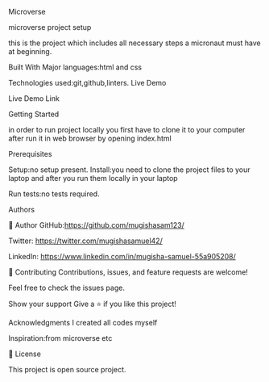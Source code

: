 
Microverse


microverse project setup

this is the project which includes all necessary steps a micronaut must have at beginning.





Built With
Major languages:html and css




Technologies used:git,github,linters.
Live Demo

Live Demo Link

Getting Started


in order to run project locally you first have to clone it to your computer after run it in web browser by opening  index.html 



Prerequisites


Setup:no setup present.
Install:you need to clone the project files to your laptop and after you run them locally in your laptop

Run tests:no tests required.

Authors

👤 Author
GitHub:https://github.com/mugishasam123/


Twitter: https://twitter.com/mugishasamuel42/


LinkedIn: https://www.linkedin.com/in/mugisha-samuel-55a905208/




🤝 Contributing
Contributions, issues, and feature requests are welcome!

Feel free to check the issues page.

Show your support
Give a ⭐️ if you like this project!

Acknowledgments
I created all codes myself


Inspiration:from microverse
etc

📝 License

This project is open source project.